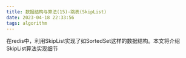```yaml
---
title: 数据结构与算法(15)-跳表(SkipList)
date: 2023-04-18 22:33:56
tags: algorithm
---
```

在redis中，利用SkipList实现了如SortedSet这样的数据结构。本文将介绍SkipList算法实现细节

